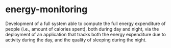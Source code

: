# energy-monitoring
Development of a full system able to compute the full energy expenditure of people (i.e., amount of calories spent), both during day and night, via the deployment of an application that tracks both the energy expenditure due to activity during the day, and the quality of sleeping during the night.
